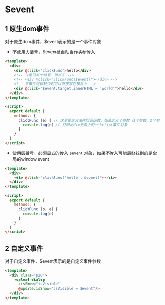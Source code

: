 # $event


## 1 原生dom事件

对于原生dom事件，$event表示的是一个事件对象

- 不使用大括号，$event被自动当作实参传入

```html
<template>
  <div>
    <div @click="clickFunc">hello</div>
    <!-- 这里没有大括号，相当于 -->
    <!-- <div @click="clickFunc($event)"></div> -->
    <!-- 当事件逻辑较少时可以直接写在模板上 -->
    <div @click="$event.target.innerHTML = 'world'">hello</div>
  </div>
</template>

<script>
  export default {
    methods: {
      clickFunc (e) { // 这里是定义事件回调函数，如果定义了参数（1个参数、2个参数或者多个参数），那么事件触发时就得传入相应参数数据
        console.log(e) // 打印出div元素上的一个click事件对象
      }
    }
  }
</script>
```

- 使用圆括号，必须显式的传入 `$event` 对象，如果不传入可能最终找到的是全局的window.event

```html
<template>
  <div>
    <div @click="clickFunc('hello', $event)"></div>
  </div>
</template>

<script>
  export default {
    methods: {
      clickFunc (p, e) {
        console.log(e)
      }
    }
  }
</script>
```

## 2 自定义事件

对于自定义事件，$event表示的是自定义事件参数

```html
<template>
  <div class="p20">
    <upload-dialog
      :isShow="isVisible"
      @update:isShow="isVisible = $event"/>
  </div>
</template>
```
